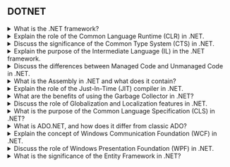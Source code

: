 ## DOTNET

<details>
  <summary>What is the .NET framework?</summary>
  <br>
  The .NET framework is a software development platform developed by Microsoft. It provides a comprehensive and consistent programming model for building Windows applications.
- **Definition:**
  - The .NET Framework is a comprehensive and versatile software development platform developed by Microsoft.

- **Purpose:**
  - It provides a runtime environment (Common Language Runtime - CLR) for executing applications.
  - It includes a vast class library (Framework Class Library - FCL) for building various types of applications.

- **Languages:**
  - .NET supports multiple programming languages, including C#, VB.NET, F#, and others.

- **Common Language Runtime (CLR):**
  - It manages memory, performs garbage collection, and handles exception handling.
  - Enables cross-language integration and supports features like Just-In-Time (JIT) compilation.

- **Framework Class Library (FCL):**
  - A collection of reusable, pre-built class libraries for common tasks.
  - Provides APIs for file I/O, networking, database access, UI development, and more.

- **Assemblies:**
  - Applications in .NET are deployed as assemblies, which contain IL (Intermediate Language) code.

- **Managed Code:**
  - Code written in languages like C# is compiled into Intermediate Language (IL) and executed by the CLR.

- **Language Interoperability:**
  - .NET allows seamless interaction between components written in different languages.

- **Cross-Platform Development:**
  - .NET supports cross-platform development with technologies like .NET Core and Xamarin.

- **Versions:**
  - .NET Framework (Windows), .NET Core (Cross-platform), and .NET 5+ (Unified platform).

- **Development Tools:**
  - Visual Studio is the primary integrated development environment (IDE) for .NET development.

- **Web Development:**
  - ASP.NET enables building dynamic web applications, web services, and APIs.

- **Desktop Development:**
  - WinForms and WPF are used for building desktop applications.

- **Mobile Development:**
  - Xamarin allows cross-platform mobile app development using .NET.

- **Cloud Integration:**
  - Azure provides cloud services for hosting, scaling, and managing .NET applications.

- **Updates and Future:**
  - .NET continues to evolve with regular updates, improving performance, features, and developer experience.

- **Community Support:**
  - .NET has a strong developer community with extensive documentation, forums, and resources.

  <br>
</details>

<details>
  <summary>Explain the role of the Common Language Runtime (CLR) in .NET.</summary>
  <br>
  CLR is the execution environment of the .NET framework. It manages code execution, provides services such as memory management and exception handling, and ensures language interoperability.
- **Execution Engine:** The CLR serves as the execution engine of the .NET framework, responsible for executing compiled code.

- **Memory Management:** It provides automatic memory management, including garbage collection, to reclaim unused memory and prevent memory leaks.

- **Just-In-Time (JIT) Compilation:** The CLR uses JIT compilation to convert Intermediate Language (IL) code into native machine code at runtime, ensuring platform independence.

- **Exception Handling:** CLR handles exceptions, providing a standardized mechanism for capturing, propagating, and handling runtime errors.

- **Security:** It enforces code access security, ensuring that applications run in a secure and controlled environment by restricting access to resources based on the trust level.

- **Interoperability:** The CLR facilitates interoperability between code written in different languages by providing a common runtime environment.

- **Language Independence:** Developers can write code in multiple languages (C#, VB.NET, F#, etc.), and the CLR ensures seamless integration and execution.

- **Versioning and Deployment:** CLR supports versioning, allowing multiple versions of assemblies to coexist. It assists in deploying and running applications without conflicts.

- **Base Class Library (BCL):** The CLR interacts with the Base Class Library (BCL), a collection of pre-built classes and types that provide fundamental functionality for .NET applications.

- **Debugging and Profiling:** It supports debugging and profiling of applications, aiding developers in identifying and resolving issues during development.

- **Thread Management:** CLR manages threads, enabling multi-threaded execution of applications with features like thread synchronization and coordination.

- **Hosting:** It provides a hosting environment for applications, allowing them to run in various contexts, such as within a desktop application or on a web server.

- **Performance Optimization:** The CLR includes features like Just-In-Time Compilation and optimizations to enhance the performance of .NET applications.

- **Resource Management:** It helps manage resources efficiently by providing mechanisms to release resources like database connections, file handles, etc.

- **Cross-Language Exception Handling:** CLR ensures consistent exception handling across different languages, promoting a unified error-handling approach.

- **Dynamic Language Runtime (DLR):** CLR integrates with the Dynamic Language Runtime, enabling the execution of dynamic languages and scenarios.

- **Unified Type System:** CLR implements a unified type system, ensuring consistency in data types and facilitating interoperability between languages.

- **Security Transparency:** It supports security transparency, allowing developers to declare the security intentions of their code, which is crucial for sandboxing and security.

- **Cross-Platform Development:** With .NET 5 and later versions, CLR supports cross-platform development, allowing applications to run on Windows, macOS, and Linux.

- **Open Source:** Components of the CLR, including the runtime and libraries, are open source, encouraging community collaboration and transparency.

  <br>
</details>

<details>
  <summary>Discuss the significance of the Common Type System (CTS) in .NET.</summary>
  <br>
  CTS defines the data types and programming constructs that can be used in .NET. It ensures type compatibility between languages, enabling seamless integration and communication.

The **Common Type System (CTS)** in .NET is a crucial component that ensures uniformity and interoperability among different programming languages within the framework. Here are the key significances of the CTS:

- **Unified Type System:**
  - CTS defines a common set of types that can be used across all .NET languages. This unification facilitates seamless integration and interaction between components written in different languages.

- **Type Safety:**
  - CTS enforces type safety by defining rules for how types are declared, used, and managed. This helps prevent type-related errors and enhances the robustness of .NET applications.

- **Interoperability:**
  - CTS enables interoperability between components written in different languages. As long as two components adhere to the CTS, they can seamlessly communicate and share data, allowing developers to choose the most suitable language for a specific task.

- **Metadata and Reflection:**
  - CTS is closely tied to metadata, which contains information about types, methods, properties, and more. Reflection, a feature in .NET, allows developers to inspect and interact with metadata at runtime. This capability is essential for tasks such as code generation, dynamic loading, and debugging.

- **Cross-Language Inheritance and Polymorphism:**
  - CTS allows classes defined in one language to inherit from classes defined in another language. This cross-language inheritance ensures that object-oriented principles like polymorphism are consistent and applicable across .NET languages.

- **Value Types and Reference Types:**
  - CTS supports both value types (e.g., integers, structs) and reference types (e.g., classes, interfaces). The distinction between value types and reference types is preserved across different languages, ensuring consistency in how these types behave.

- **Base for the Common Language Specification (CLS):**
  - CTS serves as the foundation for the Common Language Specification (CLS), which is a subset of CTS rules that .NET languages must follow to achieve interoperability. CLS-compliant code is guaranteed to work seamlessly with any CLS-compliant language.

- **Array Types:**
  - CTS defines array types, allowing arrays to be created and manipulated uniformly across .NET languages. This consistent treatment of arrays simplifies data exchange and manipulation.

- **Exception Handling:**
  - CTS defines common exception handling mechanisms, ensuring that exceptions raised in one language can be caught and handled by code written in another language. This promotes consistency in error handling.

- **Cross-Language Development:**
  - Developers can leverage the CTS to create applications that use multiple languages. This flexibility is particularly valuable in scenarios where different languages excel at different aspects of development.

- **Runtime Support:**
  - The runtime environment provided by the Common Language Runtime (CLR) uses the CTS to manage and execute code written in various languages. This runtime support enables a level of abstraction that hides the language-specific details from the underlying execution environment.

In summary, the Common Type System (CTS) in .NET is foundational to achieving language interoperability, type safety, and a unified development experience across diverse programming languages within the framework. It plays a vital role in supporting the principles of object-oriented programming and facilitating the creation of robust and interoperable applications.
  <br>
</details>

<details>
  <summary>Explain the purpose of the Intermediate Language (IL) in the .NET framework.</summary>
  <br>
  IL is an intermediate code generated by the .NET compiler. It is platform-agnostic and serves as a common language for all .NET languages. During runtime, IL is translated into machine code by the Just-In-Time (JIT) compiler.

  - **Universal Representation:** Intermediate Language (IL) serves as a universal language for all .NET languages. Regardless of the language in which the source code is written (C#, VB.NET, F#), it is compiled into IL, providing a common ground for communication between different languages.

- **Platform Independence:** IL is platform-independent and architecture-neutral. Instead of producing machine-specific code during compilation, .NET compilers generate IL code. This code is later translated into native machine code by the Just-In-Time (JIT) compiler at runtime, allowing .NET applications to run on various platforms without modification.

- **Portability:** IL contributes to the portability of .NET applications. Since the IL code is not tied to a specific operating system or processor architecture, it enables developers to create applications that can be easily moved and executed on different platforms, promoting cross-platform compatibility.

- **Security:** IL code is designed to be verifiable and type-safe. Before execution, the Common Language Runtime (CLR) performs verification to ensure that the IL code adheres to safety and security rules. This verification process helps prevent the execution of potentially harmful or unsafe code.

- **Execution Environment:** IL is an intermediate step in the execution of a .NET application. When a .NET assembly is executed, the CLR translates the IL code into native machine code using the Just-In-Time (JIT) compilation. This process occurs at runtime, allowing the application to adapt to the specific characteristics of the execution environment.

- **Performance Optimization:** The JIT compilation process enables performance optimization based on the actual characteristics of the target machine. This contrasts with traditional compilation, where machine-specific code is generated during the build process. JIT compilation allows the CLR to apply optimizations tailored to the executing system.

- **Language Neutrality:** IL promotes language neutrality within the .NET ecosystem. All .NET languages compile into a common IL representation, facilitating interoperability between components written in different languages. This language neutrality is a key factor in supporting a diverse and collaborative development environment.

- **Debugging and Reflection:** IL is human-readable and facilitates debugging and reflection. Tools like ILDasm (IL Disassembler) allow developers to inspect the IL code generated by their applications. This transparency aids in understanding the inner workings of the compiled code and is valuable for debugging and analysis purposes.

- **Flexibility for Future Enhancements:** IL provides a level of abstraction that allows the .NET framework to evolve and incorporate new features without affecting existing code. As long as the IL remains compatible, developers can benefit from enhancements and features introduced in newer versions of the .NET runtime without recompiling their existing applications.

- **Interoperability with Legacy Code:** IL enables interoperability with code written in languages outside the .NET ecosystem. By supporting Platform Invoke (P/Invoke) and COM Interop, .NET applications can interact with existing native code, COM components, and external libraries seamlessly.

- **Code Access Security:** IL is integral to the implementation of Code Access Security (CAS) in .NET. CAS is a security feature that controls the permissions and access rights of code based on its origin and trust level. IL code undergoes security checks during the verification process to ensure compliance with security policies.

- **Support for Dynamic Languages:** IL supports dynamic languages and dynamic code execution. Dynamic languages like IronPython and IronRuby can be integrated into the .NET framework, and their code is compiled into IL, allowing them to leverage the features and libraries of the .NET platform.

- **Code Deployment and Versioning:** Since IL is a portable and intermediate representation, it simplifies code deployment and versioning. Assemblies containing IL code can be distributed without concern for the specifics of the target environment, and updates can be made to individual components without affecting the entire application.

- **Precompilation and Code Obfuscation:** IL can be precompiled into assemblies, providing benefits such as faster application startup times. Additionally, code obfuscation tools can operate at the IL level to enhance the security of .NET applications by making the IL code more challenging to reverse engineer.

- **Language Agnostic Libraries:** IL enables the creation of language-agnostic libraries. Libraries written in one .NET language can be consumed by applications developed in other .NET languages. This promotes code reuse and collaboration across diverse language ecosystems within the .NET framework.

- **Facilitation of Cross-Language Inheritance:** IL supports cross-language inheritance, allowing classes written in one .NET language to inherit from classes written in another. This promotes the reuse of existing code and components, enhancing collaboration in multi-language development environments.

- **Enhancement of Developer Productivity:** IL contributes to developer productivity by enabling a high level of abstraction. Developers can focus on writing code in their preferred language, and the underlying IL representation abstracts away the complexities of platform-specific details, contributing to a more efficient and productive development process.
  <br>
</details>

<details>
  <summary>Discuss the differences between Managed Code and Unmanaged Code in .NET.</summary>
  <br>

| Factor                   | Managed Code                               | Unmanaged Code                             |
|--------------------------|--------------------------------------------|--------------------------------------------|
| **Execution Environment**| Runs in a Common Language Runtime (CLR)      | Typically runs directly on the machine's hardware without CLR intervention |
| **Memory Management**    | Automatic memory management (Garbage Collection) | Manual memory management, developers are responsible for allocation and deallocation |
| **Performance**          | Generally slightly slower due to additional overhead of CLR | Direct access to machine resources may lead to potential performance gains |
| **Platform Independence**| Platform-independent as it is compiled into Intermediate Language (IL) | Platform-dependent, machine code is specific to the target architecture |
| **Language Interoperability** | Supports interoperability between different .NET languages | Limited interoperability; libraries need to be specifically written for each language |
| **Security**             | Relies on CLR's security features, including Code Access Security (CAS) | Security measures need to be implemented manually; may require additional security layers |
| **Exception Handling**   | Handled by CLR's exception handling mechanism | Requires manual implementation of exception handling |
| **Debugging and Profiling** | Debugging and profiling tools work with Common Intermediate Language (CIL) code | Debugging may involve lower-level tools; may not have rich profiling capabilities |
| **Versioning**           | Forward-compatible, supports versioning of assemblies | Upgrading may require recompilation and potential adjustments for compatibility |
| **Access to System Resources** | Access to resources is managed and restricted by CLR | Direct access to system resources without CLR restrictions |
| **Examples**             | Applications developed in C#, Visual Basic.NET, etc. | Native applications in C, C++, or assembly language |

  <br>
</details>

<details>
  <summary>What is the Assembly in .NET and what does it contain?</summary>
  <br>
  - **Definition:**
  - An Assembly in .NET is a fundamental building block that represents a compiled code library or executable application. It is the smallest deployable unit and contains compiled code, metadata, and resources.

- **Contents:**
  - **1. IL Code (Intermediate Language):**
    - The core functionality of an Assembly is represented by IL code, a platform-agnostic, intermediate language that is generated by the compiler.

  - **2. Metadata:**
    - Metadata includes information about the types, methods, properties, and other elements defined in the Assembly. It is essential for understanding the structure and characteristics of the code.

  - **3. Manifest:**
    - The Manifest is a part of metadata that contains information such as the Assembly's version, culture, strong name, and referenced assemblies. It serves as a blueprint for the Assembly.

  - **4. Type Information:**
    - Information about the types (classes, interfaces, enums) defined in the Assembly, including their names, methods, properties, and attributes.

  - **5. Resources:**
    - Resources are data files or content that can be embedded within the Assembly, such as images, strings, configuration files, or any non-executable data required by the application.

  - **6. Security Information:**
    - Information related to code access security, permissions, and other security settings specified for the Assembly.

  - **7. Assembly Manifest Information:**
    - Information about the Assembly's identity, versioning, strong name (if applicable), and dependencies on other assemblies.

  - **8. Execution Permissions:**
    - Permissions and settings related to the execution of the Assembly, specifying what the Assembly is allowed to do in terms of resource access and interactions with other code.

  - **9. References:**
    - A list of references to other assemblies that the current Assembly depends on. This includes both strongly named and weakly named assemblies.

  - **10. Code Compilation Information:**
    - Information about the compilation process, compiler options, and optimizations applied during the creation of the Assembly.

- **Types of Assemblies:**
  - **1. Executable (EXE):**
    - Contains the entry point for an application and can be executed independently.

  - **2. Dynamic Link Library (DLL):**
    - Contains reusable code that can be shared by multiple applications, promoting code reuse.

  - **3. Global Assembly Cache (GAC):**
    - A special repository for shared assemblies that can be accessed by multiple applications on the same machine.

  - **4. Private Assembly:**
    - An Assembly deployed with an application and accessible only by that application.

  - **5. Satellite Assembly:**
    - Contains localized resources for specific cultures, enabling the application to support multiple languages.

- **Deployment:**
  - Assemblies are deployed either by copying them alongside the application (private deployment) or by registering them in the Global Assembly Cache (GAC) for shared use across multiple applications.

  <br>
</details>

<details>
  <summary>Explain the role of the Just-In-Time (JIT) compiler in .NET.</summary>
  <br>
  - **Just-In-Time (JIT) Compiler in .NET:**

  - The JIT compiler is a component of the Common Language Runtime (CLR) in the .NET framework.
  
  - **Dynamic Compilation:**
    - Unlike traditional compilers that generate native machine code ahead of time, the JIT compiler dynamically compiles Intermediate Language (IL) code into native machine code at runtime.
    
  - **Intermediate Language (IL):**
    - .NET applications are compiled into IL, a low-level and platform-agnostic representation of code. IL is not specific to any particular hardware or operating system.
    
  - **Execution Process:**
    - When a .NET application is launched, the IL code is interpreted by the CLR until it is needed for execution. At that point, the JIT compiler translates the IL code into native machine code that is specific to the underlying hardware architecture.
    
  - **Optimizations:**
    - The JIT compiler performs various optimizations during the compilation process. It analyzes the code, identifies hot paths, and applies optimizations to improve the performance of the application.
    
  - **Caching:**
    - The compiled native code is cached so that it can be reused for subsequent executions of the same code. This helps avoid the overhead of repeated compilation.
    
  - **Adaptation to Platform:**
    - The JIT compilation process allows .NET applications to adapt to different platforms dynamically. The same IL code can be compiled into platform-specific machine code, ensuring portability across various architectures and operating systems.
    
  - **Late Binding:**
    - JIT compilation enables late binding, as the native code is generated on-demand during the application's execution. This contributes to the flexibility and adaptability of .NET applications.
    
  - **Security and Type Checking:**
    - The JIT compiler contributes to the security of .NET applications by performing type checking during the compilation process. It ensures that only valid and type-safe code is executed.
    
  - **Managed Memory:**
    - As part of the Just-In-Time compilation process, the JIT compiler interacts with the garbage collector to manage memory efficiently. It identifies objects that are no longer in use and facilitates their removal, preventing memory leaks.
    
  - **Performance Benefits:**
    - While there is an initial overhead associated with JIT compilation, the approach offers performance benefits during execution. The native code generated by the JIT compiler is optimized for the specific execution environment.

- **Conclusion:**
  - The Just-In-Time compiler is a crucial component of the .NET runtime, translating Intermediate Language code into native machine code at runtime. It combines platform independence with performance optimization, contributing to the flexibility, security, and efficiency of .NET applications.

  <br>
</details>

<details>
  <summary>What are the benefits of using the Garbage Collector in .NET?</summary>
  <br>
  - **Automatic Memory Management:** The Garbage Collector (GC) in .NET automatically handles the allocation and deallocation of memory, relieving developers from manual memory management tasks.

- **Prevention of Memory Leaks:** By identifying and reclaiming memory occupied by objects that are no longer reachable, the GC prevents memory leaks, ensuring efficient use of system resources.

- **Elimination of Dangling References:** The GC identifies and collects objects with no reachable references, eliminating dangling references that could lead to undefined behavior or crashes.

- **Improved Application Stability:** Automatic memory management by the GC reduces the likelihood of memory-related errors, enhancing the stability and reliability of .NET applications.

- **Simplified Code Development:** Developers can focus more on application logic and features without the need to explicitly free memory, leading to cleaner and more maintainable code.

- **Optimized Performance:** The GC includes optimizations such as generational collection and background collection, resulting in improved performance by minimizing the impact on application responsiveness.

- **Dynamic Adaptation to Workload:** The GC adjusts its behavior based on the workload, dynamically adapting to changing memory usage patterns and optimizing collection strategies accordingly.

- **Efficient Handling of Short-Lived Objects:** Generational collection allows the GC to efficiently handle short-lived objects, segregating them into younger generations and collecting them more frequently.

- **Reduced Fragmentation:** The GC helps mitigate memory fragmentation by compacting memory during collection, leading to more contiguous and efficient memory usage.

- **Support for Large Object Heap (LOH):** The GC provides a separate heap for large objects, reducing the impact of large object allocations on the regular garbage collection process.

- **Interoperability with Resource Management:** The GC integrates with IDisposable and the finalization process, allowing for proper resource cleanup and deterministic finalization through the IDisposable pattern.

- **Compatibility with Multi-Threaded Applications:** The GC is designed to work efficiently in multi-threaded environments, providing thread-safe garbage collection and minimizing contention for resources.

- **Integration with .NET Ecosystem:** The GC is an integral part of the .NET ecosystem, ensuring compatibility with various .NET languages and frameworks, enabling a consistent approach to memory management.

- **Enhanced Security:** The GC contributes to application security by automatically managing memory and reducing the risk of memory-related vulnerabilities, enhancing the overall security posture of .NET applications.
  <br>
</details>

<details>
  <summary>Discuss the role of Globalization and Localization features in .NET.</summary>
  <br>
  Globalization and Localization in .NET:

- **Globalization:**
  - **Cultural Awareness:**
    - .NET supports cultural awareness, allowing applications to be sensitive to cultural differences such as date and time formats, number formats, and currency symbols.
  - **Resource Management:**
    - Globalization features enable the management of resources specific to different cultures. This includes handling language-specific text, images, and other resources.
  - **Culture Info Class:**
    - The `CultureInfo` class in .NET provides information about a specific culture or locale, allowing developers to adapt their applications based on cultural preferences.

- **Localization:**
  - **Resource Files:**
    - .NET uses resource files to store localized content such as strings, images, and other resources. These files can be specific to different languages and cultures.
  - **Satellite Assemblies:**
    - Localization is often implemented using satellite assemblies, which are assemblies containing resources for a specific culture. These assemblies work in conjunction with the main assembly.
  - **Localizing UI Elements:**
    - .NET facilitates the localization of user interface elements, enabling the display of content in the user's preferred language. This includes localizing text, messages, and UI controls.
  - **Localizing Date and Time Formats:**
    - .NET allows the formatting of date and time based on the user's culture, ensuring that date and time representations align with regional preferences.
  - **Number and Currency Formatting:**
    - Localization features extend to formatting numbers and currencies according to cultural conventions. This ensures consistency and readability for users from different regions.
  - **Culture-Specific Formatting:**
    - The `String.Format` method and other formatting mechanisms in .NET take into account the current culture, allowing developers to produce culture-specific output.

- **Cultural Considerations:**
  - **Thread Culture:**
    - .NET allows setting the culture for individual threads, enabling different parts of an application to run with different cultural settings.
  - **User Interface Culture:**
    - Developers can set the user interface (UI) culture, influencing the display of localized resources and content in the application's user interface.
  - **Invariant Culture:**
    - The invariant culture is a culture-independent representation in .NET, ensuring consistent behavior across different cultures. It is often used for operations not tied to a specific culture.

- **Frameworks and APIs:**
  - **ASP.NET:**
    - ASP.NET provides features for building globally-aware web applications, including support for managing localized content and adapting to user preferences.
  - **Windows Forms and WPF:**
    - Windows Forms and Windows Presentation Foundation (WPF) frameworks include controls and features that facilitate the creation of applications with proper globalization and localization support.

- **Tools and Resources:**
  - **Resource Manager:**
    - The Resource Manager class in .NET simplifies the retrieval of resources based on culture. It is instrumental in managing localized content.
  - **Visual Studio Support:**
    - Visual Studio includes tools for resource file generation, making it easier for developers to create and manage localized resources.

- **Testing and Simulation:**
  - **Culture-Specific Testing:**
    - .NET allows developers to simulate different cultures during testing, ensuring that the application behaves correctly under various cultural settings.
  - **Localization Testing:**
    - Testing tools and methodologies can be employed to verify the correctness of localized content and user interfaces in different language and culture scenarios.

- **Considerations for Multilingual Applications:**
  - **Unicode Support:**
    - .NET supports Unicode, enabling the use of a wide range of characters from different languages within the application.
  - **Multilingual Databases:**
    - For applications interacting with databases, considerations for multilingual data storage and retrieval are essential to support diverse languages and scripts.

Globalization and localization features in .NET play a crucial role in creating applications that cater to diverse audiences, offering a personalized and culturally sensitive user experience. These features empower developers to build applications that adapt to the linguistic and cultural preferences of users worldwide.
  <br>
</details>

<details>
  <summary>What is the purpose of the Common Language Specification (CLS) in .NET?</summary>
  <br>
  - The **Common Language Specification (CLS)** in .NET serves the purpose of defining a set of rules and guidelines. These guidelines are intended to ensure interoperability between programming languages targeting the Common Language Infrastructure (CLI).

- **Interoperability:** The CLS defines a common set of features and rules that language compilers must adhere to. This ensures that code written in one .NET language can seamlessly interact with and be used by code written in another .NET language.

- **Language Neutrality:** By promoting language neutrality, the CLS encourages developers to create components and libraries that can be easily consumed by applications written in different languages. This contributes to a more integrated and collaborative development environment.

- **Cross-Language Inheritance:** The CLS facilitates cross-language inheritance by defining a common set of rules for object-oriented programming. This includes guidelines for defining classes, interfaces, and other elements that support inheritance across different .NET languages.

- **Data Type Consistency:** The CLS defines a common set of data types that all .NET languages must support. This ensures consistency in data representation across languages, making it easier to exchange data between components written in different languages.

- **Naming Conventions:** The CLS establishes naming conventions to promote consistency in the naming of types and members. This helps avoid naming conflicts and ensures that components written in different languages can be used together without confusion.

- **Exception Handling:** The CLS defines guidelines for exception handling, ensuring a consistent approach to handling errors and exceptions in code written in different languages. This contributes to the reliability and predictability of .NET applications.

- **Accessibility and Visibility:** The CLS specifies rules regarding the accessibility and visibility of members to promote consistency in the exposure of functionality across languages. This supports the creation of interoperable components.

- **Compliance Requirements:** Language compilers that target the .NET framework must comply with the CLS if they intend to produce code that can be easily used across different .NET languages. Compliance with CLS rules is often indicated by CLS-compliant attributes.

- **Assembly Interoperability:** The CLS plays a crucial role in enabling assembly-level interoperability. Assemblies created in one language can be easily referenced and used by assemblies written in another language, provided both adhere to CLS guidelines.

- **Cross-Language Debugging:** The CLS promotes cross-language debugging by ensuring that debugging information is standardized. This allows developers to seamlessly debug applications that involve components written in multiple languages.

- **Support for Multiple Languages:** The CLS contributes to the vision of allowing developers to choose the most suitable language for a specific task while maintaining the ability to leverage and integrate code written in different languages within a single application.

- **Overall Standardization:** By providing a set of standard rules and guidelines, the CLS promotes a standardized approach to .NET development. This standardization fosters a cohesive and collaborative ecosystem where developers can create interoperable and reusable components across different .NET languages.
  <br>
</details>

<details>
  <summary>What is ADO.NET, and how does it differ from classic ADO?</summary>
  <br>
  - **ADO.NET:**
  - ADO.NET (ActiveX Data Objects for .NET) is a set of libraries and APIs provided by Microsoft for data access in .NET applications.
  - It is part of the .NET framework and facilitates communication between applications and databases.
  - ADO.NET includes classes for working with relational databases, XML, and other data sources.

- **Differences from Classic ADO:**
  - **Disconnected Data Architecture:**
    - ADO.NET introduces a disconnected data architecture where data is retrieved from the database, disconnected for manipulation, and then updated back to the database. This is achieved using datasets and data adapters.
  
  - **DataSet and DataAdapter:**
    - ADO.NET introduces the DataSet, a memory-resident representation of data that can store multiple tables, relationships, and constraints. DataAdapter is used to fill the DataSet with data from the database and update the database with changes made to the DataSet.

  - **Disconnected Data Access:**
    - Classic ADO was primarily a connected data access model where a continuous connection to the database was maintained. ADO.NET, on the other hand, allows disconnected data access, reducing the time a connection needs to be open and improving scalability.

  - **XML Integration:**
    - ADO.NET seamlessly integrates with XML, treating it as a native data type. Data can be read from or written to XML, and XML schemas can be used to define the structure of the data.

  - **DataReaders:**
    - ADO.NET introduces the concept of DataReaders, lightweight and forward-only data streams, providing a more efficient way to read data compared to the Recordset object in classic ADO.

  - **Managed Code:**
    - ADO.NET is designed to work with managed code and is integrated with the .NET framework. This results in better performance, security, and ease of development compared to classic ADO.

  - **Disconnected Data Manipulation:**
    - In ADO.NET, data manipulation can occur while disconnected from the database, allowing for offline updates, complex transformations, and improved application responsiveness.

  - **Use of DataSets:**
    - ADO.NET relies heavily on DataSets for storing and manipulating data in memory. This contrasts with classic ADO, where recordsets were the primary in-memory data representation.

  - **Asynchronous Operations:**
    - ADO.NET supports asynchronous operations, allowing applications to execute database operations asynchronously, enhancing responsiveness and scalability.

  - **Strongly Typed DataSets:**
    - ADO.NET supports strongly typed DataSets, providing compile-time checking and IntelliSense support for column names and data types, reducing runtime errors.

  - **Disconnected Events:**
    - ADO.NET introduces events for disconnected data, allowing developers to handle events such as RowChanged, RowDeleted, etc., when working with DataSets.

  - **CommandBuilder for Automatic Updates:**
    - ADO.NET includes the CommandBuilder class, which automatically generates SQL commands for updates to the database based on changes made to a DataSet, simplifying the update process.

  - **Better Support for Transactions:**
    - ADO.NET provides enhanced support for transactions, allowing developers to work with distributed transactions across multiple databases.

  - **Better Integration with .NET Features:**
    - ADO.NET is tightly integrated with other features of the .NET framework, such as ASP.NET, Windows Forms, and Web Services, providing a seamless development experience.

  - **Improved Security Model:**
    - ADO.NET utilizes the security features of the .NET framework, offering better security than classic ADO.

  - **Provider Model:**
    - ADO.NET introduces a provider model where data providers are used to connect to different types of databases. This allows developers to work with various databases using a consistent programming model.

- **Conclusion:**
  - ADO.NET is a modern data access technology that builds on the strengths of classic ADO while introducing significant improvements in disconnected data access, XML integration, managed code support, and overall ease of development.

  <br>
</details>

<details>
  <summary>Explain the concept of Windows Communication Foundation (WCF) in .NET.</summary>
  <br>
  WCF is a framework for building distributed and interoperable services in .NET. It enables communication between applications using various protocols and supports features like security, transactions, and messaging.
  <br>
</details>

<details>
  <summary>Discuss the role of Windows Presentation Foundation (WPF) in .NET.</summary>
  <br>
 Windows Presentation Foundation (WPF) is a framework in the Microsoft .NET ecosystem that enables the creation of rich and interactive user interfaces for Windows applications. It provides a unified and flexible programming model for building visually stunning and feature-rich desktop applications. Here are key aspects of the role of Windows Presentation Foundation in .NET:

- **Declarative UI:**
  - WPF uses XAML (eXtensible Application Markup Language) for defining user interfaces in a declarative manner. This allows developers to separate UI design and logic, facilitating collaboration between designers and developers.

- **Vector Graphics and Resolution Independence:**
  - WPF supports vector graphics, allowing for the creation of scalable and resolution-independent user interfaces. This ensures that applications look consistent across different screen sizes and resolutions.

- **Data Binding:**
  - WPF provides powerful data binding capabilities, enabling the synchronization of UI elements with underlying data models. This simplifies the updating and display of data in the user interface.

- **Styles and Templates:**
  - Styles and templates in WPF allow for the consistent styling and theming of UI elements. Developers can define a visual style once and apply it across multiple controls, promoting a cohesive and professional-looking user interface.

- **Layout System:**
  - WPF includes a robust layout system that automatically adjusts the position and size of UI elements based on their content and the available space. This dynamic layout system simplifies the creation of responsive and adaptive user interfaces.

- **Control Customization:**
  - WPF enables developers to easily customize existing controls or create custom controls with unique functionality and appearance. This promotes code reuse and the creation of tailored user interface elements.

- **Animation and Visual Effects:**
  - WPF supports animations and visual effects, allowing developers to create dynamic and engaging user interfaces. This includes animations for transitions, visual feedback, and other interactive elements.

- **Media Integration:**
  - WPF seamlessly integrates media elements such as images, audio, and video into the user interface. This facilitates the creation of multimedia-rich applications.

- **3D Graphics Support:**
  - WPF includes support for 3D graphics, allowing developers to incorporate three-dimensional elements into their applications. This is particularly useful for applications that require advanced visualization or gaming components.

- **Dependency Properties:**
  - WPF introduces the concept of dependency properties, which enable efficient data binding and automatic notification of property changes. Dependency properties enhance the flexibility and responsiveness of WPF applications.

- **Commanding Model:**
  - WPF provides a commanding model that separates the definition of commands from their implementation. This promotes code organization and reusability in handling user actions.

- **Accessibility:**
  - WPF is designed with accessibility in mind, making it easier to create applications that comply with accessibility standards. This includes support for screen readers and other assistive technologies.

- **MVVM (Model-View-ViewModel) Pattern:**
  - WPF is well-suited for the MVVM architectural pattern, which promotes separation of concerns and testability. MVVM allows developers to build maintainable and modular applications.

- **Integration with Other .NET Technologies:**
  - WPF seamlessly integrates with other .NET technologies, such as Windows Communication Foundation (WCF) for communication, and Windows Workflow Foundation (WF) for workflow-based applications.

- **Windows Integration:**
  - WPF applications are fully integrated with the Windows operating system, supporting features like Windows 10 UI elements, taskbar integration, and touch/gesture input.

- **Rich Text and Typography:**
  - WPF supports rich text formatting and advanced typography features, allowing developers to create visually appealing and well-formatted textual content.

- **Internationalization and Localization:**
  - WPF includes features for internationalization and localization, making it easier to adapt applications for different languages and regions.

- **Browser Integration (XBAP):**
  - WPF allows developers to create browser-hosted applications known as XBAPs (XAML Browser Applications). This enables the deployment of WPF applications through web browsers.

In summary, Windows Presentation Foundation (WPF) in .NET is a powerful framework for creating modern, visually appealing, and interactive desktop applications. It provides a wide range of features for UI development, including declarative UI design, data binding, styles, animations, 3D graphics, and seamless integration with other .NET technologies. WPF simplifies the development of feature-rich and visually engaging applications for the Windows platform.
  <br>
</details>

<details>
  <summary>What is the significance of the Entity Framework in .NET?</summary>
  <br>
Entity Framework (EF) provides a robust Object-Relational Mapping solution, allowing developers to work with database entities using object-oriented code. This simplifies data access and eliminates the need for manual SQL queries.

- **Database Abstraction:** EF abstracts the underlying database, allowing developers to work with a conceptual model in their code. This level of abstraction reduces the complexity of database interactions and promotes a more intuitive and object-oriented approach.

- **Code-First and Database-First Approaches:** EF supports both Code-First and Database-First development approaches. Code-First enables developers to define entities in code and generate the database schema, while Database-First allows generating entity classes from an existing database schema.

- **LINQ Integration:** EF seamlessly integrates with Language Integrated Query (LINQ), enabling developers to write expressive and type-safe queries using their programming language (e.g., C# or VB.NET). This improves code readability and maintainability.

- **Automatic Change Tracking:** EF automatically tracks changes made to entities, simplifying the process of updating the database. Developers can make changes to objects in their code, and EF efficiently handles the corresponding updates in the database.

- **Support for Various Database Providers:** EF supports multiple database providers, including SQL Server, MySQL, PostgreSQL, and SQLite. This flexibility allows developers to choose the database that best fits their application requirements.

- **Migration Support:** EF includes a migration framework that facilitates the evolution of the database schema as the application evolves. This simplifies the process of versioning and updating the database structure in response to changes in the application.

- **Transaction Management:** EF supports transaction management, ensuring that database operations can be grouped into transactions, and changes are either committed or rolled back atomically. This contributes to data integrity and consistency.

- **Concurrency Control:** EF provides built-in mechanisms for handling concurrency control, allowing developers to detect and resolve conflicts when multiple users attempt to update the same data concurrently.

- **Entity Validation:** EF includes a validation framework that allows developers to define validation rules for entities. This ensures data integrity by validating data before it is persisted to the database.

- **Integration with ASP.NET Core and .NET:** EF seamlessly integrates with ASP.NET Core and the broader .NET ecosystem. It is a key component in building data-driven applications on the Microsoft platform, offering a standardized approach to data access.

- **Open Source and Active Community:** EF is open source, and its development is guided by an active community. This openness encourages collaboration, contributions, and continuous improvement, ensuring that EF remains a relevant and well-supported technology in the .NET ecosystem.

- **Visual Studio Integration:** EF is tightly integrated with Visual Studio, providing a rich set of tools for model design, code generation, and database interaction. This integration enhances the development experience and productivity of developers using the Visual Studio IDE.

- **Cross-Platform Compatibility:** With the advent of .NET Core and the evolution into .NET 5 and later versions, EF has become more cross-platform, supporting development on various operating systems beyond Windows.

- **Asynchronous Query and Save Operations:** EF supports asynchronous operations, allowing developers to perform database queries and save changes asynchronously. This helps improve the responsiveness of applications, particularly in scenarios where high concurrency or network latency is a consideration.

  <br>
</details>
